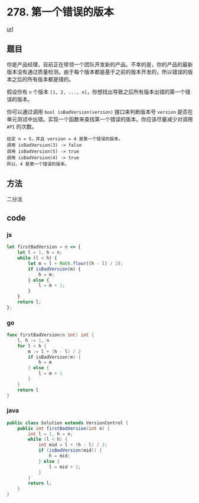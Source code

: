 # 278. 第一个错误的版本

[url](https://leetcode-cn.com/problems/first-bad-version/)


## 题目

你是产品经理，目前正在带领一个团队开发新的产品。不幸的是，你的产品的最新版本没有通过质量检测。由于每个版本都是基于之前的版本开发的，所以错误的版本之后的所有版本都是错的。

假设你有 `n` 个版本 `[1, 2, ..., n]`，你想找出导致之后所有版本出错的第一个错误的版本。

你可以通过调用 `bool isBadVersion(version)` 接口来判断版本号 `version` 是否在单元测试中出错。实现一个函数来查找第一个错误的版本。你应该尽量减少对调用 `API` 的次数。


```
给定 n = 5，并且 version = 4 是第一个错误的版本。
调用 isBadVersion(3) -> false
调用 isBadVersion(5) -> true
调用 isBadVersion(4) -> true
所以，4 是第一个错误的版本。 
```


## 方法

二分法

## code

### js

```js
let firstBadVersion = n => {
    let l = 1, h = n;
    while (l < h) {
        let m = l + Math.floor((h - l) / 2);
        if isBadVersion(m) {
            h = m;
        } else {
            l = m + 1;
        }
    }
    return l;
};
```

### go

```go
func firstBadVersion(n int) int {
	l, h := 1, n
	for l < h {
		m := l + (h - l) / 2
		if isBadVersion(m) {
			h = m
		} else {
			l = m + 1
		}
	}
	return l
}
```

### java

```java
public class Solution extends VersionControl {
    public int firstBadVersion(int n) {
        int l = 1, h = n;
        while (l < h) {
            int mid = l + (h - l) / 2;
            if (isBadVersion(mid)) {
                h = mid;
            } else {
                l = mid + 1;
            }
        }
        return l;
    }
}
```

